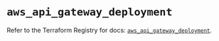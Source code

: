 # `aws_api_gateway_deployment`

Refer to the Terraform Registry for docs: [`aws_api_gateway_deployment`](https://registry.terraform.io/providers/hashicorp/aws/6.17.0/docs/resources/api_gateway_deployment).

